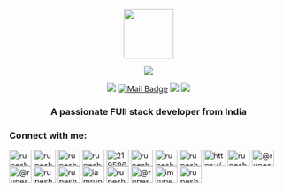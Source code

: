 <a name="readme-top"></a>

<div align="center">

<picture>
  <source media="(prefers-color-scheme: dark)" srcset="https://github.com/user-attachments/assets/be780497-5e39-42f2-9a78-4f940ef8f93d">
  <img height="90" src="https://github.com/user-attachments/assets/be780497-5e39-42f2-9a78-4f940ef8f93d
">
 
</picture>


![](https://raw.githubusercontent.com/andreasbm/readme/master/assets/lines/rainbow.png)

[![](https://visitor-badge.laobi.icu/badge?page_id=rupesh9369.rupesh9369)](https://visitor-badge.laobi.icu/badge?page_id=rupesh9369.rupesh9369)
[![Mail Badge](https://img.shields.io/badge/-gmail-c14438?style=flat&logo=Gmail&logoColor=white&link=mailto:rupeshkumarsharma283@gmail.com)](mailto:rupeshkumarsharma283@gmail.com)
[![](https://img.shields.io/github/stars/rupesh9369?color=fefb7b&logo=Undertale)](https://github-readme-stats.vercel.app/api?username=rupesh9369&hide_title=false&hide_border=true&show_icons=true&include_all_commits=true&line_height=20&bg_color=0,EC6C6C,FFD479,FFFC79,73FA79&theme=graywhite&locale=cn)
[![](https://img.shields.io/github/followers/rupesh9369?color=27da6b&logo=Handshake)](https://github.com/rupesh9369?tab=followers)


<h3 align="center">A passionate FUll stack developer from India</h3>

<h3 align="left">Connect with me:</h3>
<p align="left">
<a href="https://codepen.io/rupesh9369" target="blank"><img align="center" src="https://raw.githubusercontent.com/rahuldkjain/github-profile-readme-generator/master/src/images/icons/Social/codepen.svg" alt="rupesh9369" height="30" width="40" /></a>
<a href="https://dev.to/rupesh9369" target="blank"><img align="center" src="https://raw.githubusercontent.com/rahuldkjain/github-profile-readme-generator/master/src/images/icons/Social/devto.svg" alt="rupesh9369" height="30" width="40" /></a>
<a href="https://twitter.com/rupesh9369" target="blank"><img align="center" src="https://raw.githubusercontent.com/rahuldkjain/github-profile-readme-generator/master/src/images/icons/Social/twitter.svg" alt="rupesh9369" height="30" width="40" /></a>
<a href="https://linkedin.com/in/rupesh9369" target="blank"><img align="center" src="https://raw.githubusercontent.com/rahuldkjain/github-profile-readme-generator/master/src/images/icons/Social/linked-in-alt.svg" alt="rupesh9369" height="30" width="40" /></a>
<a href="https://stackoverflow.com/users/21959664" target="blank"><img align="center" src="https://raw.githubusercontent.com/rahuldkjain/github-profile-readme-generator/master/src/images/icons/Social/stack-overflow.svg" alt="21959664" height="30" width="40" /></a>
<a href="https://codesandbox.com/rupesh9369" target="blank"><img align="center" src="https://raw.githubusercontent.com/rahuldkjain/github-profile-readme-generator/master/src/images/icons/Social/codesandbox.svg" alt="rupesh9369" height="30" width="40" /></a>
<a href="https://kaggle.com/rupeshdeveloperr" target="blank"><img align="center" src="https://raw.githubusercontent.com/rahuldkjain/github-profile-readme-generator/master/src/images/icons/Social/kaggle.svg" alt="rupeshdeveloperr" height="30" width="40" /></a>
<a href="https://instagram.com/rupesh9369_" target="blank"><img align="center" src="https://raw.githubusercontent.com/rahuldkjain/github-profile-readme-generator/master/src/images/icons/Social/instagram.svg" alt="rupesh9369_" height="30" width="40" /></a>
<a href="https://dribbble.com/https://dribbble.com/rupesh9369" target="blank"><img align="center" src="https://raw.githubusercontent.com/rahuldkjain/github-profile-readme-generator/master/src/images/icons/Social/dribbble.svg" alt="https://dribbble.com/rupesh9369" height="30" width="40" /></a>
<a href="https://www.behance.net/rupesh9369" target="blank"><img align="center" src="https://raw.githubusercontent.com/rahuldkjain/github-profile-readme-generator/master/src/images/icons/Social/behance.svg" alt="rupesh9369" height="30" width="40" /></a>
<a href="https://hashnode.com/@rupesh9369" target="blank"><img align="center" src="https://raw.githubusercontent.com/rahuldkjain/github-profile-readme-generator/master/src/images/icons/Social/hashnode.svg" alt="@rupesh9369" height="30" width="40" /></a>
<a href="https://medium.com/@rupesh9369" target="blank"><img align="center" src="https://raw.githubusercontent.com/rahuldkjain/github-profile-readme-generator/master/src/images/icons/Social/medium.svg" alt="@rupesh9369" height="30" width="40" /></a>
<a href="https://www.codechef.com/users/rupesh9369" target="blank"><img align="center" src="https://cdn.jsdelivr.net/npm/simple-icons@3.1.0/icons/codechef.svg" alt="rupesh9369" height="30" width="40" /></a>
<a href="https://www.hackerrank.com/rupesh9369" target="blank"><img align="center" src="https://raw.githubusercontent.com/rahuldkjain/github-profile-readme-generator/master/src/images/icons/Social/hackerrank.svg" alt="rupesh9369" height="30" width="40" /></a>
<a href="https://codeforces.com/profile/iamrupeshpandit" target="blank"><img align="center" src="https://raw.githubusercontent.com/rahuldkjain/github-profile-readme-generator/master/src/images/icons/Social/codeforces.svg" alt="iamrupeshpandit" height="30" width="40" /></a>
<a href="https://www.leetcode.com/rupesh9369" target="blank"><img align="center" src="https://raw.githubusercontent.com/rahuldkjain/github-profile-readme-generator/master/src/images/icons/Social/leet-code.svg" alt="rupesh9369" height="30" width="40" /></a>
<a href="https://www.hackerearth.com/@rupesh9369" target="blank"><img align="center" src="https://raw.githubusercontent.com/rahuldkjain/github-profile-readme-generator/master/src/images/icons/Social/hackerearth.svg" alt="@rupesh9369" height="30" width="40" /></a>
<a href="https://auth.geeksforgeeks.org/user/imrupeshpandit" target="blank"><img align="center" src="https://raw.githubusercontent.com/rahuldkjain/github-profile-readme-generator/master/src/images/icons/Social/geeks-for-geeks.svg" alt="imrupeshpandit" height="30" width="40" /></a>
<a href="https://www.topcoder.com/members/rupeshdeveloper" target="blank"><img align="center" src="https://raw.githubusercontent.com/rahuldkjain/github-profile-readme-generator/master/src/images/icons/Social/topcoder.svg" alt="rupeshdeveloper" height="30" width="40" /></a>
</p>

</div>

</div>





